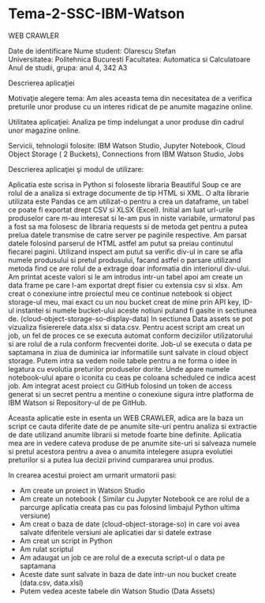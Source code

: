 # Tema-2-SSC-IBM-Watson




WEB CRAWLER



  Date de identificare
Nume student: Olarescu Stefan <br>
Universitatea: Politehnica Bucuresti
Facultatea: Automatica si Calculatoare
Anul de studii, grupa: anul 4, 342 A3 


 Descrierea aplicaţiei

Motivaţie alegere tema: 
 Am ales aceasta tema din necesitatea de a verifica preturile unor produse cu un interes ridicat de pe anumite magazine online.

Utilitatea aplicaţiei: 
 Analiza pe timp indelungat a unor produse din cadrul unor magazine online.

Servicii, tehnologii folosite: 
 IBM Watson Studio, Jupyter Notebook, Cloud Object Storage ( 2 Buckets), Connections from IBM Watson Studio, Jobs


Descrierea aplicaţiei şi modul de utilizare:

    
  Aplicatia este scrisa in Python si foloseste libraria Beautiful Soup ce are rolul de a analiza si extrage documente de tip HTML si XML. O alta librarie utilizata este Pandas ce am utilizat-o pentru a crea un dataframe, un tabel ce poate fi exportat drept CSV si XLSX (Excel).
  Initial am luat url-urile produselor care m-au interesat si le-am pus in niste variabile, urmatorul pas a fost sa ma folosesc de libraria requests si de metoda get pentru a putea prelua datele transmise de catre server pe paginile respective. Am parsat datele folosind parserul de HTML astfel am putut sa preiau continutul fiecarei pagini. Utilizand inspect am putut sa verific div-ul in care se afla numele produsului si pretul produsului, facand astfel o parsare utilizand metoda find ce are rolul de a extrage doar informatia din interiorul div-ului. Am printat aceste valori si le am introdus intr-un tabel apoi am create un data frame pe care l-am exportat drept fisier cu extensia csv si xlsx. 
   Am creat o conexiune intre proiectul meu ce continue notebook si object storage-ul meu, mai exact cu un nou bucket creat de mine prin API key, ID-ul instantei si numele bucket-ului aceste notiuni putand fi gasite in sectiunea de.
(cloud-object-storage-so-display-data)
   In sectiunea Data assets se pot vizualiza fisiererele data.xlsx si data.csv.
 Pentru acest script am creat un job, un fel de proces ce se executa automat conform deciziilor utilizatorului si are rolul de a rula conform frecventei dorite. Job-ul se executa o data pe saptamana in ziua de duminica iar informatiile sunt salvate in cloud object storage.  Putem intra sa vedem noile tabele pentru a ne forma o idee in legatura cu evolutia preturilor produselor dorite. Unde apare numele notebook-ului apare o iconita cu ceas pe coloana scheduled ce indica acest job.
  Am integrat acest proiect cu GitHub folosind un token de access generat si un secret pentru a mentine o conexiune sigura intre platforma de IBM Watson si  Repository-ul de pe GitHub.

  Aceasta aplicatie este in esenta un WEB CRAWLER, adica are la baza un script ce cauta diferite date de pe anumite site-uri pentru analiza si extractie de date utilizand anumite librarii si metode 
foarte bine definite. Aplicatia mea are in vedere cateva produse de pe anumite site-uri si salveaza numele si pretul acestora pentru a avea o anumita intelegere asupra evolutiei preturilor si a putea lua decizii privind cumpararea unui produs. 

In crearea acestui proiect am urmarit urmatorii pasi:
-	Am create un proiect in Watson Studio
-	Am create un notebook ( Similar cu Jupyter Notebook ce are rolul de a parcurge aplicatia creata pas cu pas folosind limbajul Python ultima versiune)
-	Am creat o baza de date (cloud-object-storage-so) in care voi avea salvate diferitele versiuni ale aplicatiei dar si datele extrase
-	Am creat un script in Python
-	Am rulat scriptul
-	Am adaugat un job ce are rolul de a executa script-ul o data pe saptamana
-	Aceste date sunt salvate in baza de date intr-un nou bucket create (data.csv, data.xlsl)
-	Putem vedea aceste tabele din Watson Studio (Data Assets)
